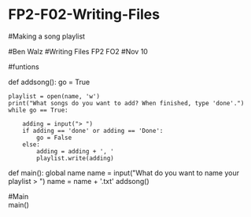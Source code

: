 # FP2-F02-Writing-Files
#Making a song playlist

#Ben Walz
#Writing Files FP2 FO2
#Nov 10


#funtions

def addsong():
    go = True
    
    
    playlist = open(name, 'w')
    print("What songs do you want to add? When finished, type 'done'.")
    while go == True:
        
        adding = input("> ")
        if adding == 'done' or adding == 'Done':
            go = False
        else:
            adding = adding + ', '
            playlist.write(adding)

    
    
def main():
    global name
    name = input("What do you want to name your playlist > ")
    name = name + '.txt'
    addsong()
    
    
    
#Main    
main()
    

